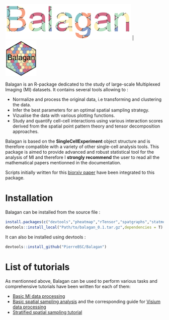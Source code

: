 <img src="Screenshot/Balagan_name.jpeg" alt="Balagan_name.jpeg" width='400'> | <img src="Screenshot/Logo_v1.jpeg" alt="Logo_v1.jpeg" width='100'>

Balagan is an R-package dedicated to the study of large-scale Multiplexed Imaging (MI) datasets. It contains several tools allowing to :

- Normalize and process the original data, i.e transforming and clustering the data.
- Infer the best parameters for an optimal spatial sampling strategy.
- Vizualise the data with various plotting functions.
- Study and quantify cell-cell interactions using various interaction scores derived from the spatial point pattern theory and tensor decomposition approaches.

Balagan is based on the **SingleCellExperiment** object structure and is therefore compatible with a variety of other single-cell analysis tools.
This package is aimed to provide advanced and robust statistical tool for the analysis of MI and therefore I **strongly recommend** the user to read all the mathematical papers mentionned in the documentation.

Scripts initially written for this [biorxiv paper](https://www.biorxiv.org/content/10.1101/2021.11.28.470262v2) have been integrated to this package.

# Installation

Balagan can be installed from the source file :

```r
install.packages(c("devtools","pheatmap","rTensor","spatgraphs","statmod","imager"))
devtools::install_local("Path/to/balagan_0.1.tar.gz",dependencies = T)
```

It can also be installed using devtools :

```r
devtools::install_github("PierreBSC/Balagan")
```

# List of tutorials

As mentionned above, Balagan can be used to perform various tasks and comprehensive tutorials have been written for each of them:
- [Basic MI data processing](https://github.com/PierreBSC/Balagan/blob/main/Tutorial_data_processing.md)
- [Basic spatial sampling analysis](https://github.com/PierreBSC/Balagan/blob/main/Tutorial_sampling.md) and the corresponding guide for [Visium data processing](https://github.com/PierreBSC/Balagan/blob/main/Processing_Visium_data.md)
- [Stratified spatial sampling tutorial](https://github.com/PierreBSC/Balagan/blob/main/Tutorial_stratified_sampling.md)


